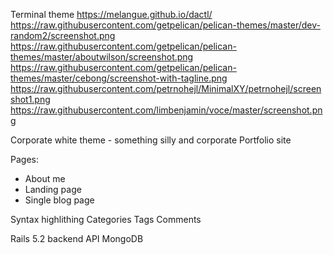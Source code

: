 Terminal theme
https://melangue.github.io/dactl/
https://raw.githubusercontent.com/getpelican/pelican-themes/master/dev-random2/screenshot.png
https://raw.githubusercontent.com/getpelican/pelican-themes/master/aboutwilson/screenshot.png
https://raw.githubusercontent.com/getpelican/pelican-themes/master/cebong/screenshot-with-tagline.png
https://raw.githubusercontent.com/petrnohejl/MinimalXY/petrnohejl/screenshot1.png
https://raw.githubusercontent.com/limbenjamin/voce/master/screenshot.png

Corporate white theme - something silly and corporate
Portfolio site

Pages:
  - About me
  - Landing page
  - Single blog page

Syntax highlithing
Categories
Tags
Comments

Rails 5.2 backend API
MongoDB
